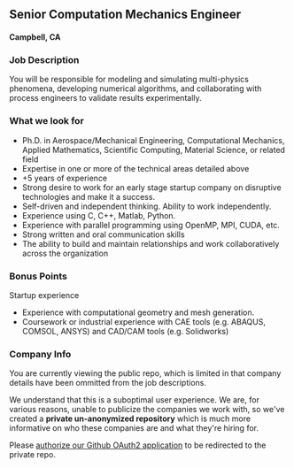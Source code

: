 ## Senior Computation Mechanics Engineer
#### Campbell, CA

### Job Description
You will be responsible for modeling and simulating multi-physics phenomena, developing numerical algorithms, and collaborating with process engineers to validate results experimentally.

### What we look for
+	Ph.D. in Aerospace/Mechanical Engineering, Computational Mechanics, Applied Mathematics, Scientific Computing, Material Science, or related field
+	Expertise in one or more of the technical areas detailed above
+	+5 years of experience
+	Strong desire to work for an early stage startup company on disruptive technologies and make it a success.
+	Self-driven and independent thinking. Ability to work independently.
+	Experience using C, C++, Matlab, Python.
+	Experience with parallel programming using OpenMP, MPI, CUDA, etc.
+	Strong written and oral communication skills
+	The ability to build and maintain relationships and work collaboratively across the organization

### Bonus Points
 Startup experience
+	Experience with computational geometry and mesh generation.
+	Coursework or industrial experience with CAE tools (e.g. ABAQUS, COMSOL, ANSYS) and CAD/CAM tools (e.g. Solidworks)

### Company Info
You are currently viewing the public repo, which is limited in that company details have been ommitted from the job descriptions.  
    
We understand that this is a suboptimal user experience.  We are, for various reasons, unable to publicize the companies we work with, so we've
created a **private un-anonymized repository** which is much more informative on who these companies are and what they're hiring for.  
    
Please [authorize our Github OAuth2 application](https://letsrockit.co/users/auth/github?job_id=vmvsbzne-senior-computation-mechanics-engineer) to be redirected to the private repo.
